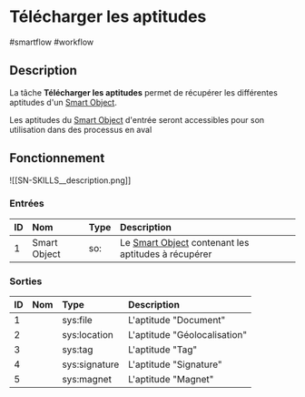 # Télécharger les aptitudes

#smartflow #workflow

## Description

La tâche **Télécharger les aptitudes** permet de récupérer les différentes aptitudes d'un [Smart Object](Glossaire.md#Smart%20Object).


Les aptitudes du [Smart Object](Glossaire.md#Smart%20Object) d'entrée seront accessibles pour son utilisation dans des processus en aval

## Fonctionnement

![[SN-SKILLS__description.png]]

### Entrées

| ID | Nom | Type | Description |
|:-|:-|:-|:-|
| 1 | Smart Object | so: | Le [Smart Object](Glossaire.md#Smart%20Object) contenant les aptitudes à récupérer |

### Sorties

| ID | Nom | Type | Description |
|:-|:-|:-|:-|
| 1 |  | sys:file | L'aptitude "Document" |
| 2 |  | sys:location | L'aptitude "Géolocalisation" |
| 3 |  | sys:tag | L'aptitude "Tag" |
| 4 |  | sys:signature | L'aptitude "Signature" |
| 5 |  | sys:magnet | L'aptitude "Magnet" |

